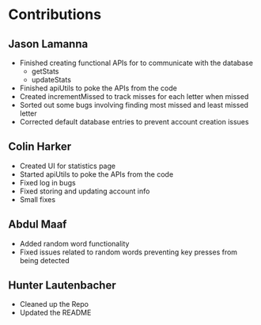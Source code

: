 # Contributions

## Jason Lamanna
- Finished creating functional APIs for to communicate with the database
	- getStats
	- updateStats
- Finished apiUtils to poke the APIs from the code
- Created incrementMissed to track misses for each letter when missed
- Sorted out some bugs involving finding most missed and least missed letter
- Corrected default database entries to prevent account creation issues 	

	
## Colin Harker
-  Created UI for statistics page
-  Started apiUtils to poke the APIs from the code
-  Fixed log in bugs
-  Fixed storing and updating account info
-  Small fixes
	
## Abdul Maaf
- Added random word functionality
- Fixed issues related to random words preventing key presses from being detected
		
## Hunter Lautenbacher
- Cleaned up the Repo
- Updated the README


